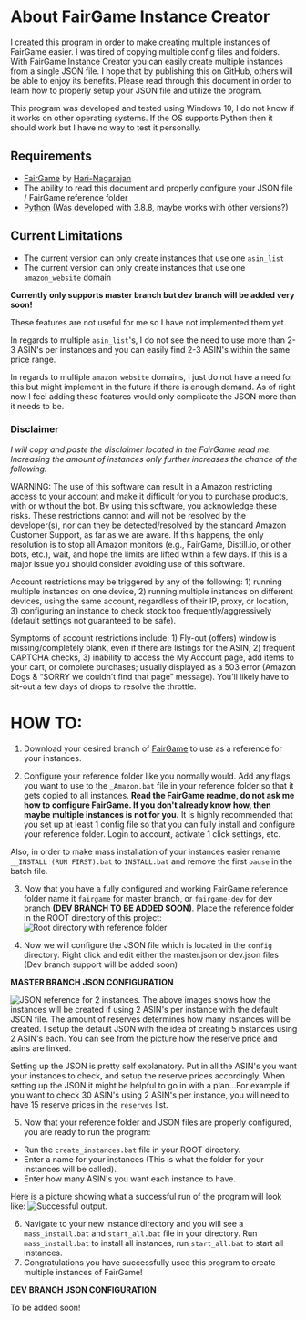 # About FairGame Instance Creator
I created this program in order to make creating multiple instances of FairGame easier. I was tired of copying multiple config files and folders. With FairGame Instance Creator you can easily create multiple instances from a single JSON file. I hope that by publishing this on GitHub, others will be able to enjoy its benefits. Please read through this document in order to learn how to properly setup your JSON file and utilize the program.

This program was developed and tested using Windows 10, I do not know if it works on other operating systems. If the OS supports Python then it should work but I have no way to test it personally.

## Requirements

 - [FairGame](https://github.com/Hari-Nagarajan/fairgame) by [Hari-Nagarajan](https://github.com/Hari-Nagarajan) 
 - The ability to read this document and properly configure your JSON file / FairGame reference folder
 - [Python](https://www.python.org/downloads/release/python-388/) (Was developed with 3.8.8, maybe works with other versions?)

## Current Limitations
- The current version can only create instances that use one `asin_list`
- The current version can only create instances that use one `amazon_website` domain

**Currently only supports master branch but dev branch will be added very soon!**

These features are not useful for me so I have not implemented them yet. 

In regards to multiple `asin_list`'s, I do not see the need to use more than 2-3 ASIN's per instances and you can easily find 2-3 ASIN's within the same price range. 

In regards to multiple `amazon website` domains, I just do not have a need for this but might implement in the future if there is enough demand. As of right now I feel adding these features would only complicate the JSON more than it needs to be.

### Disclaimer
*I will copy and paste the disclaimer located in the FairGame read me. Increasing the amount of instances only further increases the chance of the following:*

WARNING: The use of this software can result in a Amazon restricting access to your account and make it difficult for you to purchase products, with or without the bot. By using this software, you acknowledge these risks. These restrictions cannot and will not be resolved by the developer(s), nor can they be detected/resolved by the standard Amazon Customer Support, as far as we are aware. If this happens, the only resolution is to stop all Amazon monitors (e.g., FairGame, Distill.io, or other bots, etc.), wait, and hope the limits are lifted within a few days. If this is a major issue you should consider avoiding use of this software. 

Account restrictions may be triggered by any of the following: 1) running multiple instances on one device, 2) running multiple instances on different devices, using the same account, regardless of their IP, proxy, or location, 3) configuring an instance to check stock too frequently/aggressively (default settings not guaranteed to be safe). 

Symptoms of account restrictions include: 1) Fly-out (offers) window is missing/completely blank, even if there are listings for the ASIN, 2) frequent CAPTCHA checks, 3) inability to access the My Account page, add items to your cart, or complete purchases; usually displayed as a 503 error (Amazon Dogs & “SORRY we couldn’t find that page” message). You’ll likely have to sit-out a few days of drops to resolve the throttle.

# HOW TO:

 1. Download your desired branch of [FairGame](https://github.com/Hari-Nagarajan/fairgame) to use as a reference for your instances.
 
 2. Configure your reference folder like you normally would. Add any flags you want to use to the `_Amazon.bat` file in your reference folder so that it gets copied to all instances. **Read the FairGame readme, do not ask me how to configure FairGame. If you don't already know how, then maybe multiple instances is not for you.** It is highly recommended that you set up at least 1 config file so that you can fully install and configure your reference folder. Login to account, activate 1 click settings, etc. 
 
 Also, in order to make mass installation of your instances easier rename `__INSTALL (RUN FIRST).bat` to `INSTALL.bat` and remove the first `pause` in the batch file.
 
 3. Now that you have a fully configured and working FairGame reference folder name it `fairgame` for master branch, or `fairgame-dev` for dev branch **(DEV BRANCH TO BE ADDED SOON)**. Place the reference folder in the ROOT directory of this project:
 ![Root directory with reference folder](https://lh3.googleusercontent.com/EYiTosS2ii7ihzwOwmtp_QhE9dy1cIq-ylO5_yPyATWWounMuNPb5fgnag0oqpriLZYCXo7LPnHgAnZzw56Xzo1pxt97kEWKcmNDCS_lR9XaxSIp2Eh8nS2avgm3c7s4q7JpWi_zXshpE173dnt8YlrNb2Ot3ApOSb6qKOj_IByrUr4yxhFuGNchqRcmCNYueoctoxj_duiuNNcS8ntgksSMyIlIHQlzg8UNQf-xOPwl_D6rXHsJDWkrkfj_uZim3LrAbGz-RuOPGfCrs2o6KnM8bw7tPVsMUz4Y16lDHCHmEZTSRL_M6Sja4oTdj6ZdCE8fVVhuoQcSkSoHcqyHOFUCKUb7SM7gOuofjb2KkRcJFdFEyarQbHGfzwUgw7Fcx281B3z8VFY8EdfwtjMHwFzHAm5mx1k1q7Y_cw1nJDiR2yTbIaOdxr2x6wo1L9o_hhJI5uet2-_0RJxs29hX_qXzCCxVzbxhtt9vnSM0sfvouOZ2HmLw6CClqeFJipd49b4Rc4-TXGwh91YSjUGU1c86AUPxTM5qLlInO45R3hcj_DPRJdfGLsaUSIUAy7qMvW3q8ABoreXdgclGSRgPc5v0oznbYgki9K11FhQex4bTUesmWSh00eNoQjUsxc6L9qguAptAIdWu1J9DZIkLKUr11E5iinla5lLXC-50mM1YVPDToBGq0o4tg80w2IJDYmhxqofT7PyrGG7NwLqpBQlC=w619-h177-no?authuser=0)

4. Now we will configure the JSON file which is located in the `config` directory. Right click and edit either the master.json or dev.json files (Dev branch support will be added soon)

**MASTER BRANCH JSON CONFIGURATION**

![JSON reference for 2 instances.](https://i.postimg.cc/43XQmDqg/JSON-ref.png)
The above images shows how the instances will be created if using 2 ASIN's per instance with the default JSON file. The amount of reserves determines how many instances will be created. I setup the default JSON with the idea of creating 5 instances using 2 ASIN's each. You can see from the picture how the reserve price and asins are linked.

Setting up the JSON is pretty self explanatory. Put in all the ASIN's you want your instances to check, and setup the reserve prices accordingly. When setting up the JSON it might be helpful to go in with a plan...For example if you want to check 30 ASIN's using 2 ASIN's per instance, you will need to have 15 reserve prices in the `reserves` list.

5. Now that your reference folder and JSON files are properly configured, you are ready to run the program: 

	

 - Run the `create_instances.bat` file in your ROOT directory. 	
 - Enter a name for your instances (This is what the folder for your instances will be called).
 - Enter how many ASIN's you want each instance to have.

Here is a picture showing what a successful run of the program will look like:
![Successful output. ](https://i.postimg.cc/KvHnZKrt/image.png)

6. Navigate to your new instance directory and you will see a `mass_install.bat` and `start_all.bat` file in your directory. Run  `mass_install.bat` to install all instances, run  `start_all.bat` to start all instances.
7. Congratulations you have successfully used this program to create multiple instances of FairGame!

**DEV BRANCH JSON CONFIGURATION**

To be added soon!